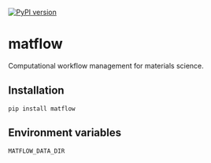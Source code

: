 [![PyPI version](https://badge.fury.io/py/matflow.svg)](https://badge.fury.io/py/matflow)

# matflow
Computational workflow management for materials science.

## Installation

`pip install matflow`

## Environment variables

`MATFLOW_DATA_DIR`

